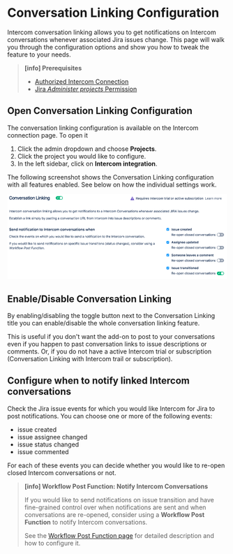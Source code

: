 # Conversation Linking Configuration

Intercom conversation linking allows you to get notifications on Intercom conversations 
whenever associated Jira issues change. This page will walk you through the
configuration options and show you how to tweak the feature to your needs.

> **[info] Prerequisites**
>
> * [Authorized Intercom Connection](GettingStarted.md)
> * [Jira _Administer projects_ Permission](https://confluence.atlassian.com/adminjiracloud/managing-project-permissions-776636362.html)


## Open Conversation Linking Configuration

The conversation linking configuration is available on the Intercom connection
page. To open it

1. Click the admin dropdown and choose **Projects**.
1. Click the project you would like to configure.
1. In the left sidebar, click on **Intercom integration**.

The following screenshot shows the Conversation Linking configuration with all
features enabled. See below on how the individual settings work.

![Linked Conversation Configuration](/assets/addons/intercom/ConversationLinkingConfiguration.png)

## Enable/Disable Conversation Linking
                                                             
By enabling/disabling the toggle button next to the Conversation Linking title
you can enable/disable the whole conversation linking feature.

This is useful if you don't want the add-on to post to your conversations even
if you happen to past conversation links to issue descriptions or comments. Or,
if you do not have a active Intercom trial or subscription (Conversation Linking
with Intercom trail or subscription).

## Configure when to notify linked Intercom conversations

Check the Jira issue events for which you would like Intercom
for Jira to post notifications. You can choose one or more of the following events: 

* issue created
* issue assignee changed
* issue status changed
* issue commented

For each of these events you can decide whether you would like to re-open closed 
Intercom conversations or not.

> **[info] Workflow Post Function: Notify Intercom Conversations**
>
> If you would like to send notifications on issue transition and have fine-grained
> control over when notifications are sent and when conversations are re-opened,
> consider using a **Workflow Post Function** to notify Intercom conversations.
>
> See the [Workflow Post Function page](NotifyIntercomWPF.md) for detailed 
> description and how to configure it.